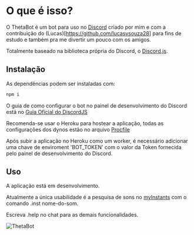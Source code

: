 # O que é isso?

O ThetaBot é um bot para uso no [Discord](https://discord.com/) criado por mim e com a contribuição do (Lucas)[https://github.com/lucasvsouza28] para fins de estudo e também pra me divertir um pouco com os amigos.

Totalmente baseado na biblioteca própria do Discord, o [Discord.js](https://discord.js.org/#/).

## Instalação

As dependências podem ser instaladas com:

```bash
npm i
```

O guia de como configurar o bot no painel de desenvolvimento do Discord está no [Guia Oficial do DiscordJS](https://discordjs.guide/preparations/setting-up-a-bot-application.html#creating-your-bot)

Recomenda-se usar o Heroku para hostear a aplicação, todas as configurações dos dynos estão no arquivo [Procfile](https://github.com/AndradeMatheus/ThetaBot/blob/master/Procfile)

Após subir a aplicação no Heroku como um worker, é necessário adicionar uma chave de enviroment 'BOT_TOKEN' com o valor da Token fornecida pelo painel de desenvolvimento do Discord.

## Uso

A aplicação está em desenvolvimento.

Atualmente a única usabilidade é a pesquisa de sons no [myInstants](http://myinstants.com/) com o comando .inst nome-do-som.

Escreva .help no chat para as demais funcionalidades.

![ThetaBot](https://i.imgur.com/BzxGYHn.png)

